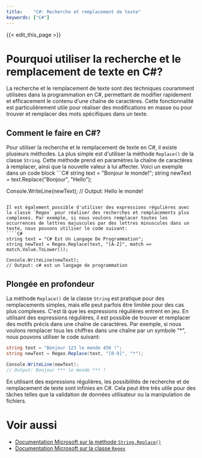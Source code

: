 ```yaml
---
title:    "C#: Recherche et remplacement de texte"
keywords: ["C#"]
---
```


{{< edit_this_page >}}

# Pourquoi utiliser la recherche et le remplacement de texte en C#?

La recherche et le remplacement de texte sont des techniques couramment utilisées dans la programmation en C#, permettant de modifier rapidement et efficacement le contenu d'une chaîne de caractères. Cette fonctionnalité est particulièrement utile pour réaliser des modifications en masse ou pour trouver et remplacer des mots spécifiques dans un texte.

## Comment le faire en C#?

Pour utiliser la recherche et le remplacement de texte en C#, il existe plusieurs méthodes. La plus simple est d'utiliser la méthode `Replace()` de la classe `String`. Cette méthode prend en paramètres la chaîne de caractères à remplacer, ainsi que la nouvelle valeur à lui affecter. Voici un exemple dans un code block ```C#
string text = "Bonjour le monde!";
string newText = text.Replace("Bonjour", "Hello");

Console.WriteLine(newText);
// Output: Hello le monde!
```

Il est également possible d'utiliser des expressions régulières avec la classe `Regex` pour réaliser des recherches et remplacements plus complexes. Par exemple, si nous voulons remplacer toutes les occurrences de lettres majuscules par des lettres minuscules dans un texte, nous pouvons utiliser le code suivant:
````C#
string text = "C# Est Un Langage De Programmation";
string newText = Regex.Replace(text, "[A-Z]", match => match.Value.ToLower());

Console.WriteLine(newText);
// Output: c# est un langage de programmation
````

## Plongée en profondeur

La méthode `Replace()` de la classe `String` est pratique pour des remplacements simples, mais elle peut parfois être limitée pour des cas plus complexes. C'est là que les expressions régulières entrent en jeu. En utilisant des expressions régulières, il est possible de trouver et remplacer des motifs précis dans une chaîne de caractères. Par exemple, si nous voulons remplacer tous les chiffres dans une chaîne par un symbole "*", nous pouvons utiliser le code suivant:
````C#
string text = "Bonjour 123 le monde 456 !";
string newText = Regex.Replace(text, "[0-9]", "*");

Console.WriteLine(newText);
// Output: Bonjour *** le monde *** !
````

En utilisant des expressions régulières, les possibilités de recherche et de remplacement de texte sont infinies en C#. Cela peut être très utile pour des tâches telles que la validation de données utilisateur ou la manipulation de fichiers.

# Voir aussi

- [Documentation Microsoft sur la méthode `String.Replace()`](https://docs.microsoft.com/fr-fr/dotnet/api/system.string.replace)
- [Documentation Microsoft sur la classe `Regex`](https://docs.microsoft.com/fr-fr/dotnet/api/system.text.regularexpressions.regex)